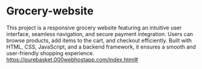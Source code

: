 # Grocery-website
This project is a responsive grocery website featuring an intuitive user interface, seamless navigation, and secure payment integration. Users can browse products, add items to the cart, and checkout efficiently. Built with HTML, CSS, JavaScript, and a backend framework, it ensures a smooth and user-friendly shopping experience.
https://purebasket.000webhostapp.com/index.html#
